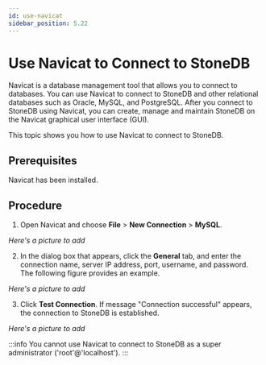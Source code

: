 ```yaml
---
id: use-navicat
sidebar_position: 5.22
---
```


# Use Navicat to Connect to StoneDB

Navicat is a database management tool that allows you to connect to databases. You can use Navicat to connect to StoneDB and other relational databases such as Oracle, MySQL, and PostgreSQL. After you connect to StoneDB using Navicat, you can create, manage and maintain StoneDB on the Navicat graphical user interface (GUI).

This topic shows you how to use Navicat to connect to StoneDB.
## Prerequisites
Navicat has been installed.

## Procedure

1. Open Navicat and choose **File** > **New Connection** > **MySQL**.

*Here's a picture to add*

2. In the dialog box that appears, click the **General** tab, and enter the connection name, server IP address, port, username, and password. The following figure provides an example.

*Here's a picture to add*

3. Click **Test Connection**. If message "Connection successful" appears, the connection to StoneDB is established.

*Here's a picture to add*

:::info
You cannot use Navicat to connect to StoneDB as a super administrator ('root'@'localhost').
:::
